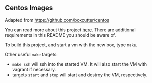 ## Centos Images

Adapted from https://github.com/boxcutter/centos

You can read more about this project
[here](https://github.com/contiv/build/blob/master/packer/README.md). There are
additional requirements in this README you should be aware of.

To build this project, and start a vm with the new box, type `make`.

Other useful `make` targets:
*  `make ssh` will ssh into the started VM. It will also start the VM with
   vagrant if necessary.
* targets `start` and `stop` will start and destroy the VM, respectively.
